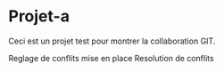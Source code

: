 # Projet-a
Ceci est un projet test pour montrer la collaboration GIT.

Reglage de conflits mise en place 
Resolution de conflits